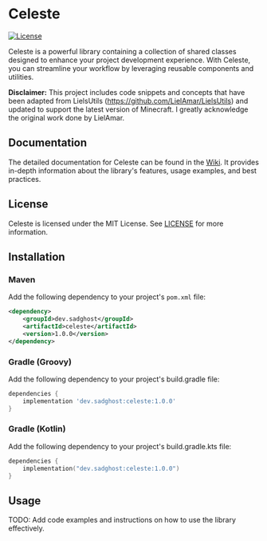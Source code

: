 # Celeste

[![License](https://img.shields.io/badge/License-MIT-blue.svg)](LICENSE)

Celeste is a powerful library containing a collection of shared classes designed to enhance your project development experience. With Celeste, you can streamline your workflow by leveraging reusable components and utilities.

**Disclaimer:**
This project includes code snippets and concepts that have been adapted from LielsUtils (https://github.com/LielAmar/LielsUtils) and updated to support the latest version of Minecraft. 
I greatly acknowledge the original work done by LielAmar.

## Documentation

The detailed documentation for Celeste can be found in the [Wiki](link-to-wiki). It provides in-depth information about the library's features, usage examples, and best practices.

## License

Celeste is licensed under the MIT License. See [LICENSE](LICENSE) for more information.

## Installation

### Maven

Add the following dependency to your project's `pom.xml` file:

```xml
<dependency>
    <groupId>dev.sadghost</groupId>
    <artifactId>celeste</artifactId>
    <version>1.0.0</version>
</dependency>
```

### Gradle (Groovy)

Add the following dependency to your project's build.gradle file:

```groovy
dependencies {
    implementation 'dev.sadghost:celeste:1.0.0'
}
```

### Gradle (Kotlin)

Add the following dependency to your project's build.gradle.kts file:

```kotlin
dependencies {
    implementation("dev.sadghost:celeste:1.0.0")
}
```

## Usage

TODO: Add code examples and instructions on how to use the library effectively.

